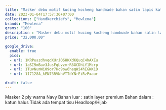 ```yaml
---
title: "Masker debu motif kucing kocheng handmade bahan satin lapis katun"
date: 2023-01-04T17:57:36+07:00
collections: ["Handkerchiefs", "Mewlena"]
brands: "Mewlena"
grams: "100"
description : "Masker debu motif kucing kocheng handmade bahan satin lapis katun"
price: "32,000.00"

google_drive:
  enable: true
  pics:
  - url: 1KRPuazdhvqdXUrJOSHKXdKQuqC4hAXEu
  - url: 1aSI9mBav3JusFqLvzmrR3GCDhLY1Mcrp
  - url: 1TuvNumWi09or7Hc9ow6heqWi4hEGKK1D
  - url: 117128A_kEN73RVNhVTTdYNrEiRzPxaur

draft: false
---
```


Masker 2 ply warna Navy
Bahan luar : satin layer premium
Bahan dalam : katun halus
Tidak ada tempat tisu
Headloop/Hijab   
